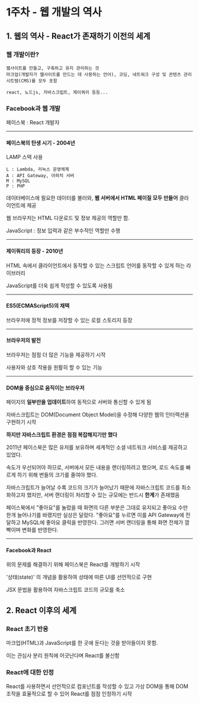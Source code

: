 # 1주차 - 웹 개발의 역사

## 1. 웹의 역사 - React가 존재하기 이전의 세계

### 웹 개발이란?
    
    웹사이트를 만들고, 구축하고 유지 관리하는 것
    마크업(개발자가 웹사이트를 만드는 데 사용하는 언어), 코딩, 네트워크 구성 및 콘텐츠 관리 시트템(CMS)를 모두 포함

    react, 노드js, 자바스크립트, 제이쿼리 등등...

### Facebook과 웹 개발

페이스북 : React 개발자

---------------------------

#### 페이스북의 탄생 시기 - 2004년

LAMP 스택 사용
    
    L : Lambda, 리눅스 운영체제
    A : API Gateway, 아파치 서버
    M : MySQL
    P : PHP
데이터베이스에 필요한 데이터를 불러와, **웹 서버에서 HTML 페이질 모두 만들어** 클라이언트에 제공

웹 브라우저는 HTML 다운로드 및 정보 제공의 역할만 함.

JavaScript : 정보 입력과 같은 부수적인 역할만 수행

------------------------------------------------

####   제이쿼리의 등장 - 2010년

HTML 속에서 클라이언트에서 동작할 수 있는 스크립트 언어를 동작할 수 있게 하는 라이브러리

JavaScript를 더욱 쉽게 작성할 수 있도록 사용됨

-----------------------------------------------------------

#### ES5(ECMAScript5)의 채택

브라우저에 정적 정보를 저장할 수 있는 로컬 스토리지 등장

-----------------------------------------------------------

#### 브라우저의 발전

브라우저는 점점 더 많은 기능을 제공하기 시작

사용자와 상호 작용을 원활히 할 수 있는 기능

----------------------------------------------------------

#### DOM을 중심으로 움직이는 브라우저

페이지의 **일부만을 업데이트**하여 동적으로 서버와 통신할 수 있게 됨

자바스크립트는 DOM(Document Object Model)을 수정해 다양한 웹의 인터렉션을 구현하기 시작

**하지만 자바스크립트 환경은 점점 복잡해지기만 했다**

2011년 페이스북은 많은 유저를 보유하며 세계적인 소셜 네트워크 서비스를 제공하고 있었다.

속도가 우선되어야 하므로, 서버에서 모든 내용을 랜더링하려고 했으며, 로드 속도를 빠르게 하기 위해 번들의 크기를 줄여야 했다.

자바스크립트가 늘어날 수록 코드의 크기가 늘어났기 때문에 자바스크립트 코드를 최소화하고자 했지만, 서버 랜더링이 처리할 수 있는 규모에는 반드시 **한계**가 존재했음

페이스북에서 "좋아요"를 눌렀을 때 화면의 다른 부분은 그대로 유지되고 좋아요 수만 한개 늘어나기를 바랬지만 실상은 달랐다. "좋아요"를 누르면 이를 API Gateway에 전달하고 MySQL에 좋아요 클릭을 반영한다. 그러면 서버 랜더링을 통해 화면 전체가 깜빡이며 변화를 반영한다.

-----------------------------

#### Facebook과 React

위의 문제를 해결하기 위해 페이스북은 React를 개발하기 시작

'상태(state)' 의 개념을 활용하여 상태에 따른 UI를 선언적으로 구현

JSX 문법을 활용하여 자바스크립트 코드의 규모를 축소

## 2. React 이후의 세계

### React 초기 반응

마크업(HTML)과 JavaScript를 한 곳에 둔다는 것을 받아들이지 못함.

이는 관심사 분리 원칙에 어긋난다며 React를 불신함

### React에 대한 인정

React를 사용하면서 선언적으로 컴포넌트를 작성할 수 있고 가상 DOM을 통해 DOM 조작을 효율적으로 할 수 있어 React를 점점 인정하기 시작
